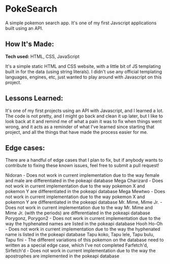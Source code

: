 # PokeSearch
A simple pokemon search app. It's one of my first Javscript applications built using an API.

## How It's Made:

**Tech used:** HTML, CSS, JavaScript

It's a simple static HTML and CSS website, with a little bit of JS templating built in for the data (using string literals). I didn't use any official templating languages, engines, etc, just wanted to play around with Javascript on this project.

## Lessons Learned:

It's one of my first projects using an API with Javascript, and I learned a lot. The code is not pretty, and I might go back and clean it up later, but I like to look back at it and remind me of what a pain it was to fix when things went wrong, and it acts as a reminder of what I've learned since starting that project, and all the things that have made the process easier for me.

## Edge cases:

There are a handful of edge cases that I plan to fix, but if anybody wants to contribute to fixing these known issues, feel free to submit a pull request!

Nidoran - Does not work in current implementation due to the way female and male are differentiated in the pokeapi database
Mega Charizard - Does not work in current implementation due to the way pokemon X and pokemon Y are differentiated in the pokeapi database
Mega Mewtwo - Does not work in current implementation due to the way pokemon X and pokemon Y are differentiated in the pokeapi database
Mr. Mime, Mime Jr.  - Does not work in current implementation due to the way Mr. Mime and Mime Jr. (with the periods) are differentiated in the pokeapi database
Porygonz, Porygon2 - Does not work in current implementation due to the way the hyphenated names are listed in the pokeapi database
Hooh Ho-Oh - Does not work in current implementation due to the way the hyphenated name is listed in the pokeapi database
Tapu koko, Tapu lele, Tapu bulu, Tapu fini - The different variations of this pokemon on the database need to written as a special edge case, which I've not completed
Farfetch'd, Sirfetch'd - Does not work in current implementation due to the way the apostrophes are implemented in the pokeapi database

